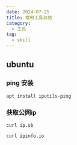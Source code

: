 ```yaml
---
date: 2024-07-25
title: 常用工具总结
category:
  - 工具
tag:
  - skill
---
```


## ubuntu

### ping 安装
```
apt install iputils-ping
```

### 获取公网ip
```
curl ip.sb

curl ipinfo.io
```
